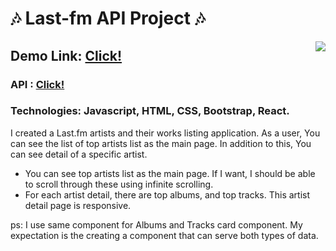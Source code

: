 # :notes: Last-fm API Project :notes:
<img src="https://media0.giphy.com/media/cgW5iwX0e37qg/giphy.gif?cid=ecf05e47yegxwvzm8lgootpuidldyvficz6ltwj7bw7shcgi&rid=giphy.gif&ct=g" align="right"/>

## Demo Link: [Click!](https://lastfm-project.netlify.app/)

### API : [Click!](https://www.last.fm/api)

### Technologies: Javascript, HTML, CSS, Bootstrap, React.
I created a Last.fm artists and their works listing application. As a user, You can see the list of top artists list as the main page. In addition to this, You can see detail of a specific artist. 

- You can see top artists list as the main page. If I want, I should be able to scroll through these using infinite scrolling.
- For each artist detail, there are top albums, and top tracks. This artist detail page is responsive.

ps: I use same component for Albums and Tracks card component. My expectation
is the creating a component that can serve both types of data.
